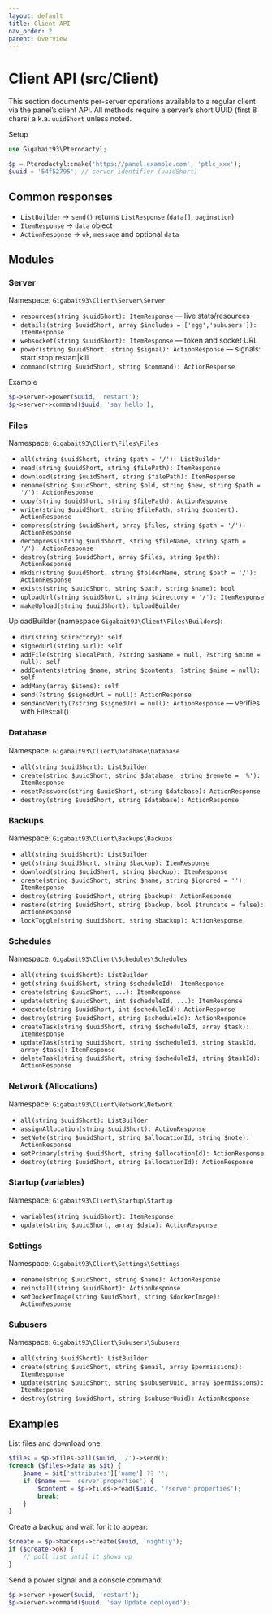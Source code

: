 ```yaml
---
layout: default
title: Client API
nav_order: 2
parent: Overview
---
```


# Client API (src/Client)

This section documents per-server operations available to a regular client via the panel’s client API. All methods require a server’s short UUID (first 8 chars) a.k.a. `uuidShort` unless noted.

Setup

```php
use Gigabait93\Pterodactyl;

$p = Pterodactyl::make('https://panel.example.com', 'ptlc_xxx');
$uuid = '54f52795'; // server identifier (uuidShort)
```

## Common responses

- `ListBuilder` → `send()` returns `ListResponse` (`data[]`, `pagination`)
- `ItemResponse` → `data` object
- `ActionResponse` → `ok`, `message` and optional `data`

## Modules

### Server

Namespace: `Gigabait93\Client\Server\Server`

- `resources(string $uuidShort): ItemResponse` — live stats/resources
- `details(string $uuidShort, array $includes = ['egg','subusers']): ItemResponse`
- `websocket(string $uuidShort): ItemResponse` — token and socket URL
- `power(string $uuidShort, string $signal): ActionResponse` — signals: start|stop|restart|kill
- `command(string $uuidShort, string $command): ActionResponse`

Example

```php
$p->server->power($uuid, 'restart');
$p->server->command($uuid, 'say hello');
```

### Files

Namespace: `Gigabait93\Client\Files\Files`

- `all(string $uuidShort, string $path = '/'): ListBuilder`
- `read(string $uuidShort, string $filePath): ItemResponse`
- `download(string $uuidShort, string $filePath): ItemResponse`
- `rename(string $uuidShort, string $old, string $new, string $path = '/'): ActionResponse`
- `copy(string $uuidShort, string $filePath): ActionResponse`
- `write(string $uuidShort, string $filePath, string $content): ActionResponse`
- `compress(string $uuidShort, array $files, string $path = '/'): ActionResponse`
- `decompress(string $uuidShort, string $fileName, string $path = '/'): ActionResponse`
- `destroy(string $uuidShort, array $files, string $path): ActionResponse`
- `mkdir(string $uuidShort, string $folderName, string $path = '/'): ActionResponse`
- `exists(string $uuidShort, string $path, string $name): bool`
- `uploadUrl(string $uuidShort, string $directory = '/'): ItemResponse`
- `makeUpload(string $uuidShort): UploadBuilder`

UploadBuilder (namespace `Gigabait93\Client\Files\Builders`):

- `dir(string $directory): self`
- `signedUrl(string $url): self`
- `addFile(string $localPath, ?string $asName = null, ?string $mime = null): self`
- `addContents(string $name, string $contents, ?string $mime = null): self`
- `addMany(array $items): self`
- `send(?string $signedUrl = null): ActionResponse`
- `sendAndVerify(?string $signedUrl = null): ActionResponse` — verifies with Files::all()

### Database

Namespace: `Gigabait93\Client\Database\Database`

- `all(string $uuidShort): ListBuilder`
- `create(string $uuidShort, string $database, string $remote = '%'): ItemResponse`
- `resetPassword(string $uuidShort, string $database): ActionResponse`
- `destroy(string $uuidShort, string $database): ActionResponse`

### Backups

Namespace: `Gigabait93\Client\Backups\Backups`

- `all(string $uuidShort): ListBuilder`
- `get(string $uuidShort, string $backup): ItemResponse`
- `download(string $uuidShort, string $backup): ItemResponse`
- `create(string $uuidShort, string $name, string $ignored = ''): ItemResponse`
- `destroy(string $uuidShort, string $backup): ActionResponse`
- `restore(string $uuidShort, string $backup, bool $truncate = false): ActionResponse`
- `lockToggle(string $uuidShort, string $backup): ActionResponse`

### Schedules

Namespace: `Gigabait93\Client\Schedules\Schedules`

- `all(string $uuidShort): ListBuilder`
- `get(string $uuidShort, string $scheduleId): ItemResponse`
- `create(string $uuidShort, ...): ItemResponse`
- `update(string $uuidShort, int $scheduleId, ...): ItemResponse`
- `execute(string $uuidShort, int $scheduleId): ActionResponse`
- `destroy(string $uuidShort, string $scheduleId): ActionResponse`
- `createTask(string $uuidShort, string $scheduleId, array $task): ItemResponse`
- `updateTask(string $uuidShort, string $scheduleId, string $taskId, array $task): ItemResponse`
- `deleteTask(string $uuidShort, string $scheduleId, string $taskId): ActionResponse`

### Network (Allocations)

Namespace: `Gigabait93\Client\Network\Network`

- `all(string $uuidShort): ListBuilder`
- `assignAllocation(string $uuidShort): ActionResponse`
- `setNote(string $uuidShort, string $allocationId, string $note): ActionResponse`
- `setPrimary(string $uuidShort, string $allocationId): ActionResponse`
- `destroy(string $uuidShort, string $allocationId): ActionResponse`

### Startup (variables)

Namespace: `Gigabait93\Client\Startup\Startup`

- `variables(string $uuidShort): ItemResponse`
- `update(string $uuidShort, array $data): ActionResponse`

### Settings

Namespace: `Gigabait93\Client\Settings\Settings`

- `rename(string $uuidShort, string $name): ActionResponse`
- `reinstall(string $uuidShort): ActionResponse`
- `setDockerImage(string $uuidShort, string $dockerImage): ActionResponse`

### Subusers

Namespace: `Gigabait93\Client\Subusers\Subusers`

- `all(string $uuidShort): ListBuilder`
- `create(string $uuidShort, string $email, array $permissions): ItemResponse`
- `update(string $uuidShort, string $subuserUuid, array $permissions): ItemResponse`
- `destroy(string $uuidShort, string $subuserUuid): ActionResponse`

## Examples

List files and download one:

```php
$files = $p->files->all($uuid, '/')->send();
foreach ($files->data as $it) {
    $name = $it['attributes']['name'] ?? '';
    if ($name === 'server.properties') {
        $content = $p->files->read($uuid, '/server.properties');
        break;
    }
}
```

Create a backup and wait for it to appear:

```php
$create = $p->backups->create($uuid, 'nightly');
if ($create->ok) {
    // poll list until it shows up
}
```

Send a power signal and a console command:

```php
$p->server->power($uuid, 'restart');
$p->server->command($uuid, 'say Update deployed');
```
